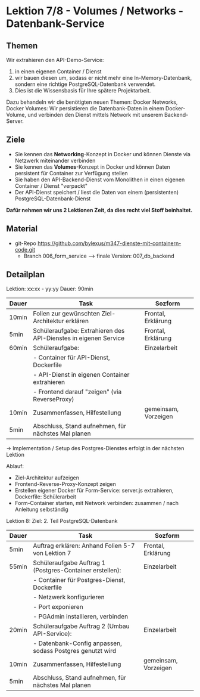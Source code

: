 # Lektion 7/8 - Volumes / Networks - Datenbank-Service

## Themen

Wir extrahieren den API-Demo-Service:

1. in einen eigenen Container / Dienst
2. wir bauen diesen um, sodass er nicht mehr eine In-Memory-Datenbank, sondern
   eine richtige PostgreSQL-Datenbank verwendet.
3. Dies ist die Wissensbasis für Ihre spätere Projektarbeit.

Dazu behandeln wir die benötigten neuen Themen: Docker Networks, Docker Volumes:
Wir persistieren die Datenbank-Daten in einem Docker-Volume, und verbinden den Dienst
mittels Network mit unserem Backend-Server.


## Ziele

- Sie kennen das **Networking**-Konzept in Docker und können Dienste via Netzwerk miteinander verbinden
- Sie kennen das **Volumes**-Konzept in Docker und können Daten persistent für Container zur Verfügung stellen
- Sie haben den API-Backend-Dienst vom Monolithen in einen eigenen Container / Dienst "verpackt"
- Der API-Dienst speichert / liest die Daten von einem (persistenten) PostgreSQL-Datenbank-Dienst

**Dafür nehmen wir uns 2 Lektionen Zeit, da dies recht viel Stoff beinhaltet.**


## Material

- git-Repo https://github.com/bylexus/m347-dienste-mit-containern-code.git
  - Branch 006_form_service --> finale Version: 007_db_backend


## Detailplan

Lektion: xx:xx - yy:yy
Dauer: 90min

| Dauer | Task                                                            | Sozform              |
| ----- | --------------------------------------------------------------- | -------------------- |
| 10min | Folien zur gewünschten Ziel-Architektur erklären                | Frontal, Erklärung   |
| 5min  | Schüleraufgabe: Extrahieren des API-Dienstes in eigenen Service | Frontal, Erklärung   |
| 60min | Schüleraufgabe:                                                 | Einzelarbeit         |
|       | - Container für API-Dienst, Dockerfile                          |                      |
|       | - API-Dienst in eigenen Container extrahieren                   |                      |
|       | - Frontend darauf "zeigen" (via ReverseProxy)                   |                      |
| 10min | Zusammenfassen, Hilfestellung                                   | gemeinsam, Vorzeigen |
| 5min  | Abschluss,  Stand aufnehmen, für nächstes Mal planen            |                      |

-> Implementation / Setup des Postgres-Dienstes erfolgt in der nächsten Lektion

Ablauf:
- Ziel-Architektur aufzeigen
- Frontend-Reverse-Proxy-Konzept zeigen
- Erstellen eigener Docker für Form-Service: server.js extrahieren, Dockerfile: Schülerarbeit
- Form-Container starten, mit Network verbinden: zusammen / nach Anleitung selbständig


Lektion 8: Ziel: 2. Teil PostgreSQL-Datenbank

| Dauer | Task                                                      | Sozform              |
| ----- | --------------------------------------------------------- | -------------------- |
| 5min  | Auftrag erklären: Anhand Folien 5-7 von Lektion 7         | Frontal, Erklärung   |
| 55min | Schüleraufgabe Auftrag 1 (Postgres-Container erstellen):  | Einzelarbeit         |
|       | - Container für Postgres-Dienst, Dockerfile               |                      |
|       | - Netzwerk konfigurieren                                  |                      |
|       | - Port exponieren                                         |                      |
|       | - PGAdmin installieren, verbinden                         |                      |
| 20min | Schüleraufgabe Auftrag 2 (Umbau API-Service):             | Einzelarbeit         |
|       | - Datenbank-Config anpassen, sodass Postgres genutzt wird |                      |
| 10min | Zusammenfassen, Hilfestellung                             | gemeinsam, Vorzeigen |
| 5min  | Abschluss,  Stand aufnehmen, für nächstes Mal planen      |                      |


